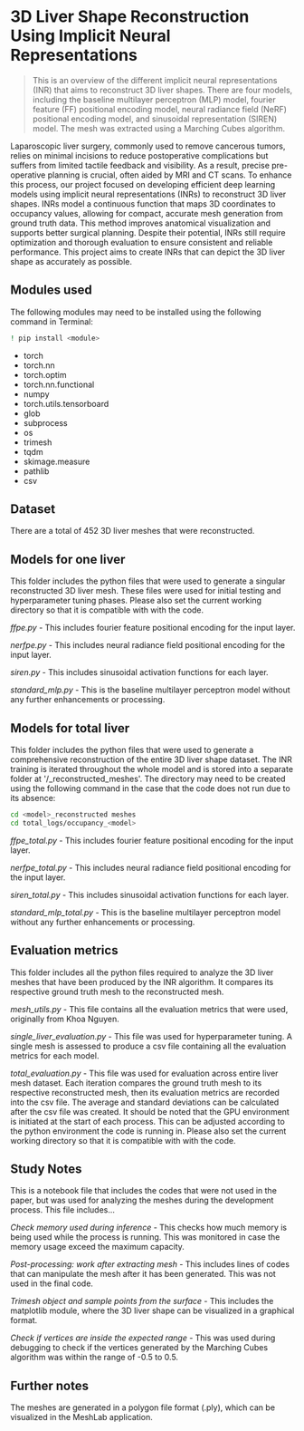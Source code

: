 # 3D Liver Shape Reconstruction Using Implicit Neural Representations
> This is an overview of the different implicit neural representations (INR) that aims to reconstruct 3D liver shapes. There are four models, including the baseline multilayer perceptron (MLP) model, fourier feature (FF) positional encoding model, neural radiance field (NeRF) positional encoding model, and sinusoidal representation (SIREN) model. The mesh was extracted using a Marching Cubes algorithm.

Laparoscopic liver surgery, commonly used to remove cancerous tumors, relies on minimal incisions to reduce postoperative complications but suffers from limited tactile feedback and visibility. As a result, precise pre-operative planning is crucial, often aided by MRI and CT scans. To enhance this process, our project focused on developing efficient deep learning models using implicit neural representations (INRs) to reconstruct 3D liver shapes. INRs model a continuous function that maps 3D coordinates to occupancy values, allowing for compact, accurate mesh generation from ground truth data. This method improves anatomical visualization and supports better surgical planning. Despite their potential, INRs still require optimization and thorough evaluation to ensure consistent and reliable performance. This project aims to create INRs that can depict the 3D liver shape as accurately as possible.

## Modules used

The following modules may need to be installed using the following command in Terminal:

```sh
! pip install <module>
```

* torch
* torch.nn
* torch.optim
* torch.nn.functional
* numpy
* torch.utils.tensorboard
* glob
* subprocess
* os
* trimesh
* tqdm 
* skimage.measure
* pathlib
* csv

## Dataset

There are a total of 452 3D liver meshes that were reconstructed.

## Models for one liver

This folder includes the python files that were used to generate a singular reconstructed 3D liver mesh. These files were used for initial testing and hyperparameter tuning phases. Please also set the current working directory so that it is compatible with with the code.

*ffpe.py* - This includes fourier feature positional encoding for the input layer.

*nerfpe.py* - This includes neural radiance field positional encoding for the input layer.

*siren.py* - This includes sinusoidal activation functions for each layer.

*standard_mlp.py* - This is the baseline multilayer perceptron model without any further enhancements or processing.

## Models for total liver

This folder includes the python files that were used to generate a comprehensive reconstruction of the entire 3D liver shape dataset. The INR training is iterated throughout the whole model and is stored into a separate folder at '/<model>_reconstructed_meshes'. The directory may need to be created using the following command in the case that the code does not run due to its absence:

```sh
cd <model>_reconstructed meshes
cd total_logs/occupancy_<model>
```

*ffpe_total.py* - This includes fourier feature positional encoding for the input layer.

*nerfpe_total.py* - This includes neural radiance field positional encoding for the input layer.

*siren_total.py* - This includes sinusoidal activation functions for each layer.

*standard_mlp_total.py* - This is the baseline multilayer perceptron model without any further enhancements or processing.

## Evaluation metrics

This folder includes all the python files required to analyze the 3D liver meshes that have been produced by the INR algorithm. It compares its respective ground truth mesh to the reconstructed mesh.

*mesh_utils.py* - This file contains all the evaluation metrics that were used, originally from Khoa Nguyen.

*single_liver_evaluation.py* - This file was used for hyperparameter tuning. A single mesh is assessed to produce a csv file containing all the evaluation metrics for each model.

*total_evaluation.py* - This file was used for evaluation across entire liver mesh dataset. Each iteration compares the ground truth mesh to its respective reconstructed mesh, then its evaluation metrics are recorded into the csv file. The average and standard deviations can be calculated after the csv file was created. It should be noted that the GPU environment is initiated at the start of each process. This can be adjusted according to the python environment the code is running in. Please also set the current working directory so that it is compatible with with the code.

## Study Notes

This is a notebook file that includes the codes that were not used in the paper, but was used for analyzing the meshes during the development process. This file includes...

*Check memory used during inference* - This checks how much memory is being used while the process is running. This was monitored in case the memory usage exceed the maximum capacity.

*Post-processing: work after extracting mesh* - This includes lines of codes that can manipulate the mesh after it has been generated. This was not used in the final code.

*Trimesh object and sample points from the surface* - This includes the matplotlib module, where the 3D liver shape can be visualized in a graphical format.

*Check if vertices are inside the expected range* - This was used during debugging to check if the vertices generated by the Marching Cubes algorithm was within the range of -0.5 to 0.5.

## Further notes

The meshes are generated in a polygon file format (.ply), which can be visualized in the MeshLab application. 
